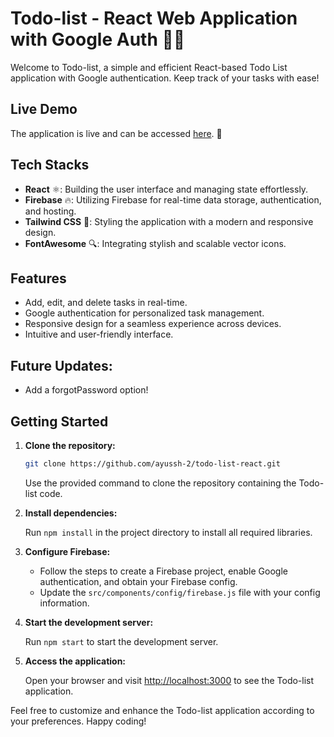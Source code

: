 # Todo-list - React Web Application with Google Auth 📝✨

Welcome to Todo-list, a simple and efficient React-based Todo List application with Google authentication. Keep track of your tasks with ease!

## Live Demo

The application is live and can be accessed [here](https://react-todo-4f20b.web.app/). 🚀

## Tech Stacks

- **React** ⚛️: Building the user interface and managing state effortlessly.
- **Firebase** 🔥: Utilizing Firebase for real-time data storage, authentication, and hosting.
- **Tailwind CSS** 🎨: Styling the application with a modern and responsive design.
- **FontAwesome** 🔍: Integrating stylish and scalable vector icons.

## Features

- Add, edit, and delete tasks in real-time.
- Google authentication for personalized task management.
- Responsive design for a seamless experience across devices.
- Intuitive and user-friendly interface.

## Future Updates:
- Add a forgotPassword option!

## Getting Started

1. **Clone the repository:**

    ```bash
    git clone https://github.com/ayussh-2/todo-list-react.git
    ```
    Use the provided command to clone the repository containing the Todo-list code.

2. **Install dependencies:**

    Run `npm install` in the project directory to install all required libraries.

3. **Configure Firebase:**

    - Follow the steps to create a Firebase project, enable Google authentication, and obtain your Firebase config.
    - Update the `src/components/config/firebase.js` file with your config information.

4. **Start the development server:**

    Run `npm start` to start the development server.

5. **Access the application:**

    Open your browser and visit [http://localhost:3000](http://localhost:3000) to see the Todo-list application.

Feel free to customize and enhance the Todo-list application according to your preferences. Happy coding!
